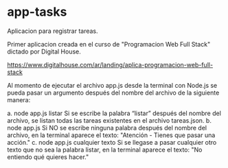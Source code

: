 # app-tasks
Aplicacion para registrar tareas.

Primer aplicacion creada en el curso de "Programacion Web Full Stack" dictado por Digital House.

https://www.digitalhouse.com/ar/landing/aplica-programacion-web-full-stack

Al momento de ejecutar el archivo app.js desde la terminal con Node.js se pueda pasar un argumento después del nombre del archivo de la
siguiente manera:

  a. node app.js listar
     Si se escribe la palabra “listar” después del nombre del archivo, se listan todas las tareas existentes en el archivo tareas.json.
  b. node app.js
     Si NO se escribe ninguna palabra después del nombre del archivo, en la terminal aparece el texto: 
     "Atención - Tienes que pasar una acción."
  c. node app.js cualquier texto
     Si se llegase a pasar cualquier otro texto que no sea la palabra listar, en la terminal aparece el texto: 
     "No entiendo qué quieres hacer."
